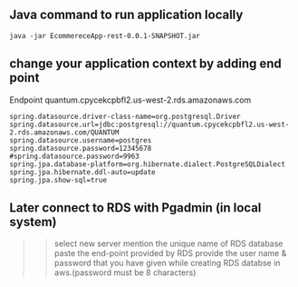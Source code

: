 ## Java command to run application locally
```
java -jar EcommereceApp-rest-0.0.1-SNAPSHOT.jar
```
## change your application context by adding end point 
Endpoint
quantum.cpycekcpbfl2.us-west-2.rds.amazonaws.com
```
spring.datasource.driver-class-name=org.postgresql.Driver
spring.datasource.url=jdbc:postgresql://quantum.cpycekcpbfl2.us-west-2.rds.amazonaws.com/QUANTUM
spring.datasource.username=postgres
spring.datasource.password=12345678
#spring.datasource.password=9963
spring.jpa.database-platform=org.hibernate.dialect.PostgreSQLDialect
spring.jpa.hibernate.ddl-auto=update
spring.jpa.show-sql=true
```

## Later connect to RDS with Pgadmin (in local system)
>> select new server
>> mention the unique name of RDS database
>> paste the end-point provided by RDS
>> provide the user name & password that you have given while creating RDS databse in aws.(password must be 8 characters)
